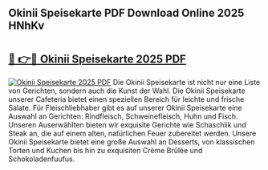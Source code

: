 ## Okinii Speisekarte PDF Download Online 2025 HNhKv

# <h2><a href="http://gc9vmbt.nevu.top/?p=Okinii+Speisekarte">🔗 👉🔴 Okinii Speisekarte 2025 PDF</a></h2>

[![Okinii Speisekarte 2025 PDF](https://i.imgur.com/dBaPXMq.png)](http://gc9vmbt.nevu.top/?p=Okinii+Speisekarte)
Die Okinii Speisekarte ist nicht nur eine Liste von Gerichten, sondern auch die Kunst der Wahl. Die Okinii Speisekarte unserer Cafeteria bietet einen speziellen Bereich für leichte und frische Salate. Für Fleischliebhaber gibt es auf unserer Okinii Speisekarte eine Auswahl an Gerichten: Rindfleisch, Schweinefleisch, Huhn und Fisch. Unseren Auserwählten bieten wir exquisite Gerichte wie Schaschlik und Steak an, die auf einem alten, natürlichen Feuer zubereitet werden. Unsere Okinii Speisekarte bietet eine große Auswahl an Desserts, von klassischen Torten und Kuchen bis hin zu exquisiten Crème Brûlée und Schokoladenfuufus.

